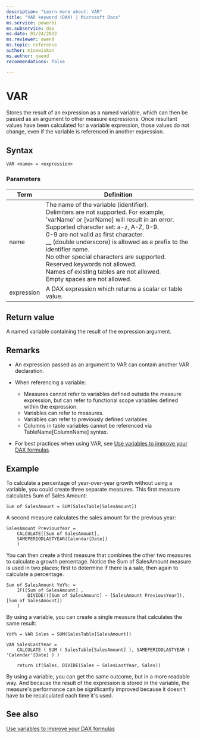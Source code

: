 ```yaml
---
description: "Learn more about: VAR"
title: "VAR keyword (DAX) | Microsoft Docs"
ms.service: powerbi 
ms.subservice: dax 
ms.date: 01/24/2022
ms.reviewer: owend
ms.topic: reference
author: minewiskan
ms.author: owend 
recommendations: false

---
```

# VAR
  
Stores the result of an expression as a named variable, which can then be passed as an argument to other measure expressions. Once resultant values have been calculated for a variable expression, those values do not change, even if the variable is referenced in another expression.  

## Syntax  
  
```dax
VAR <name> = <expression>  
```
  
### Parameters  
  
|Term|Definition|  
|--------|--------------|  
|name|The name of the variable (identifier).<br />Delimiters are not supported. For example, 'varName' or [varName] will result in an error.<br />Supported character set: a-z, A-Z, 0-9.<br />   0-9 are not valid as first character.<br />__ (double underscore) is allowed as a prefix to the identifier name.<br />No other special characters are supported.<br />Reserved keywords not allowed.<br />Names of existing tables are not allowed.<br />Empty spaces are not allowed.|  
|expression|A DAX expression which returns a scalar or table value.|  
  
## Return value

A named variable containing the result of the expression argument.   
  
## Remarks

- An expression passed as an argument to VAR can contain another VAR declaration.  
  
- When referencing a variable:  
  - Measures cannot refer to variables defined outside the measure expression, but can refer to functional scope variables defined within the expression.  
  - Variables can refer to measures.  
  - Variables can refer to previously defined variables.  
  - Columns in table variables cannot be referenced via TableName[ColumnName] syntax.  

- For best practices when using VAR, see [Use variables to improve your DAX formulas](best-practices/dax-variables.md).

## Example

To calculate a percentage of year-over-year growth without using a variable, you could create three separate measures. This first measure calculates Sum of Sales Amount:  
  
```dax
Sum of SalesAmount = SUM(SalesTable[SalesAmount])  
```

A second measure calculates the sales amount for the previous year:  
  
```dax
SalesAmount PreviousYear =
    CALCULATE([Sum of SalesAmount],
    SAMEPERIODLASTYEAR(Calendar[Date])
    )  
```

You can then create a third measure that combines the other two measures to calculate a growth percentage. Notice the Sum of SalesAmount measure is used in two places; first to determine if there is a sale, then again to calculate a percentage.  
  
```dax
Sum of SalesAmount YoY%: = 
    IF([Sum of SalesAmount] ,  
        DIVIDE(([Sum of SalesAmount] – [SalesAmount PreviousYear]), [Sum of SalesAmount])
    )  
```

By using a variable, you can create a single measure that calculates the same result:  
  
```dax
YoY% = VAR Sales = SUM(SalesTable[SalesAmount])  

VAR SalesLastYear =
    CALCULATE ( SUM ( SalesTable[SalesAmount] ), SAMEPERIODLASTYEAR ( 'Calendar'[Date] ) )

    return if(Sales, DIVIDE(Sales – SalesLastYear, Sales))  
```

By using a variable, you can get the same outcome, but in a more readable way. And because the result of the expression is stored in the variable, the measure's performance can be significantly improved because it doesn't have to be recalculated each time it's used.

## See also
[Use variables to improve your DAX formulas](best-practices/dax-variables.md)
